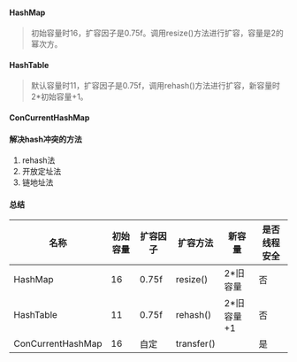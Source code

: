#### HashMap
> 初始容量时16，扩容因子是0.75f。调用resize()方法进行扩容，容量是2的幂次方。

#### HashTable
> 默认容量时11，扩容因子是0.75f，调用rehash()方法进行扩容，新容量时 2*初始容量+1。

#### ConCurrentHashMap



#### 解决hash冲突的方法
1. rehash法
2. 开放定址法
3. 链地址法

#### 总结
名称 | 初始容量|扩容因子|扩容方法|新容量|是否线程安全
---|---|---|---|---|---
HashMap | 16| 0.75f| resize()| 2*旧容量| 否
HashTable | 11| 0.75f| rehash()| 2*旧容量 +1| 否
ConCurrentHashMap | 16| 自定| transfer()| | 是

